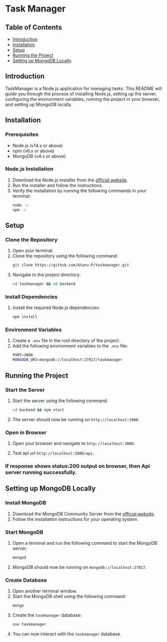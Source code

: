 # Task Manager

## Table of Contents
- [Introduction](#introduction)
- [Installation](#installation)
- [Setup](#setup)
- [Running the Project](#running-the-project)
- [Setting up MongoDB Locally](#setting-up-mongodb-locally)

## Introduction
TaskManager is a Node.js application for managing tasks. This README will guide you through the process of installing Node.js, setting up the server, configuring the environment variables, running the project in your browser, and setting up MongoDB locally.

## Installation

### Prerequisites
- Node.js (v14.x or above)
- npm (v6.x or above)
- MongoDB (v4.x or above)

### Node.js Installation
1. Download the Node.js installer from the [official website](https://nodejs.org/).
2. Run the installer and follow the instructions.
3. Verify the installation by running the following commands in your terminal:
    ```bash
    node -v
    npm -v
    ```

## Setup

### Clone the Repository
1. Open your terminal.
2. Clone the repository using the following command:
    ```bash
    git clone https://github.com/Atanu-P/taskmanager.git
    ```
3. Navigate to the project directory:
    ```bash
    cd taskmanager && cd backend
    ```

### Install Dependencies
1. Install the required Node.js dependencies:
    ```bash
    npm install
    ```

### Environment Variables
1. Create a `.env` file in the root directory of the project.
2. Add the following environment variables to the `.env` file:
    ```bash
    PORT=3000
    MONGODB_URI=mongodb://localhost:27017/taskmanager
    ```

## Running the Project

### Start the Server
1. Start the server using the following command:
    ```bash
    cd backend && npm start
    ```
2. The server should now be running on `http://localhost:3000`.

### Open in Browser
1. Open your browser and navigate to `http://localhost:3000`.

2. Test api url `http://localhost:3000/api`.

### If response shows status:200 output on browser, then Api server running successfully.

## Setting up MongoDB Locally

### Install MongoDB
1. Download the MongoDB Community Server from the [official website](https://www.mongodb.com/try/download/community).
2. Follow the installation instructions for your operating system.

### Start MongoDB
1. Open a terminal and run the following command to start the MongoDB server:
    ```bash
    mongod
    ```
2. MongoDB should now be running on `mongodb://localhost:27017`.

### Create Database
1. Open another terminal window.
2. Start the MongoDB shell using the following command:
    ```bash
    mongo
    ```
3. Create the `taskmanager` database:
    ```bash
    use taskmanager
    ```
4. You can now interact with the `taskmanager` database.

